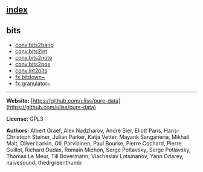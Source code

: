 [index](../index.html)
---

## bits
* [conv.bits2bang](../conv.bits2bang.html)
* [conv.bits2int](../conv.bits2int.html)
* [conv.bits2note](../conv.bits2note.html)
* [conv.bits2pos](../conv.bits2pos.html)
* [conv.int2bits](../conv.int2bits.html)
* [fx.bitdown~](../fx.bitdown~.html)
* [fx.granulator~](../fx.granulator~.html)

---
**Website:** [https://github.com/uliss/pure-data](https://github.com/uliss/pure-data)

**License:** GPL3

**Authors:** Albert Graef, Alex Nadzharov, André Sier, Eliott Paris, Hans-Christoph Steiner, Julian Parker, Katja Vetter, Mayank Sanganeria, Mikhail Malt, Oliver Larkin, Olli Parviainen, Paul Bourke, Pierre Cochard, Pierre Guillot, Richard Dudas, Romain Michon, Serge Poltavsky, Serge Potlavsky, Thomas Le Meur, Till Bovermann, Viacheslav Lotsmanov, Yann Orlarey, naivesound, thedrgreenthumb

